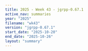 ```yaml
---
title: 2025 - Week 43 - jgrpp-0.67.1
active_nav: summaries
year: "2025"
filename: "wk43"
version: "jgrpp-0.67.1"
start_date: "2025-10-20"
end_date: "2025-10-26"
layout: "summary"
---
```

